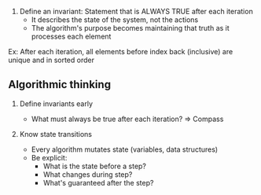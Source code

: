 1. Define an invariant: Statement that is ALWAYS TRUE after each iteration
   - It describes the state of the system, not the actions
   - The algorithm's purpose becomes maintaining that truth as it processes each element

Ex: After each iteration, all elements before index back (inclusive) are unique and in sorted order

## Algorithmic thinking

1. Define invariants early

   - What must always be true after each iteration? => Compass

2. Know state transitions
   - Every algorithm mutates state (variables, data structures)
   - Be explicit:
     - What is the state before a step?
     - What changes during step?
     - What's guaranteed after the step?
